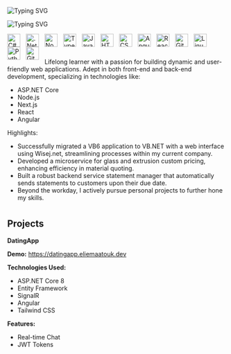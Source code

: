 ![Typing SVG](https://readme-typing-svg.demolab.com?font=Fira+Code&pause=1000&color=D285F7&multiline=true&repeat=false&random=false&width=435&lines=Elie+Maatouk)

![Typing SVG](https://readme-typing-svg.demolab.com?font=Fira+Code&pause=1000&color=9AF776&random=false&width=435&lines=Full+Stack+Developer;ASP.NET+Core;NodeJs;React;Angular)

<img align="left" alt="C#" width="30px" style="padding-right:10px;"  src="https://cdn.jsdelivr.net/gh/devicons/devicon@latest/icons/csharp/csharp-original.svg" />
<img align="left" alt=".Net" width="30px" style="padding-right:10px;"  src="https://cdn.jsdelivr.net/gh/devicons/devicon@latest/icons/dotnetcore/dotnetcore-original.svg" />
<img align="left" alt="NodeJS" width="30px" style="padding-right:10px;" src="https://cdn.jsdelivr.net/gh/devicons/devicon/icons/nodejs/nodejs-original.svg" />
<img align="left" alt="TypeScript" width="30px" style="padding-right:10px;" src="https://cdn.jsdelivr.net/gh/devicons/devicon/icons/typescript/typescript-plain.svg" />
<img align="left" alt="JavaScript" width="30px" style="padding-right:10px;" src="https://cdn.jsdelivr.net/gh/devicons/devicon/icons/javascript/javascript-plain.svg" />
<img align="left" alt="HTML" width="30px" style="padding-right:10px;" src="https://cdn.jsdelivr.net/gh/devicons/devicon/icons/html5/html5-plain.svg" />
<img align="left" alt="CSS" width="30px" style="padding-right:10px;" src="https://cdn.jsdelivr.net/gh/devicons/devicon/icons/css3/css3-plain.svg" />
<img align="left" alt="Angular" width="30px" style="padding-right:10px;" src="https://cdn.jsdelivr.net/gh/devicons/devicon/icons/angularjs/angularjs-plain.svg" />
<img align="left" alt="React" width="30px" style="padding-right:10px;" src="https://cdn.jsdelivr.net/gh/devicons/devicon/icons/react/react-original.svg" />
<img align="left" alt="Git" width="30px" style="padding-right:10px;" src="https://cdn.jsdelivr.net/gh/devicons/devicon/icons/git/git-original.svg" />
<img align="left" alt="Linux" width="30px" style="padding-right:10px;" src="https://cdn.jsdelivr.net/gh/devicons/devicon/icons/linux/linux-original.svg" />
<img align="left" alt="Python" width="30px" style="padding-right:10px;" src="https://cdn.jsdelivr.net/gh/devicons/devicon/icons/python/python-plain.svg" />
<img align="left" alt="GitHub" width="30px" style="padding-right:10px;" src="https://cdn.jsdelivr.net/gh/devicons/devicon/icons/github/github-original.svg" />

<br/>

#

Lifelong learner with a passion for building dynamic and user-friendly web applications. Adept in both front-end and back-end development, specializing in technologies like:

- ASP.NET Core
- Node.js
- Next.js
- React
- Angular

Highlights:

- Successfully migrated a VB6 application to VB.NET with a web interface using Wisej.net, streamlining processes within my current company.
- Developed a microservice for glass and extrusion custom pricing, enhancing efficiency in material quoting.
- Built a robust backend service statement manager that automatically sends statements to customers upon their due date.
- Beyond the workday, I actively pursue personal projects to further hone my skills.

#

## Projects

**DatingApp**

**Demo:** https://datingapp.eliemaatouk.dev

**Technologies Used:**

- ASP.NET Core 8
- Entity Framework
- SignalR
- Angular
- Tailwind CSS

**Features:**

- Real-time Chat
- JWT Tokens

